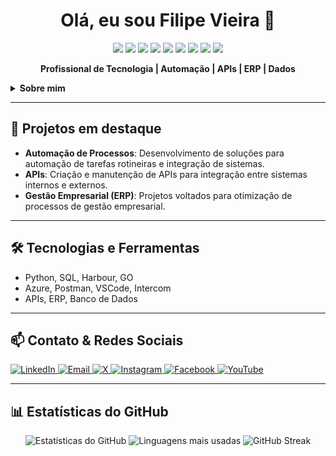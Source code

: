 
<h1 align="center">Olá, eu sou Filipe Vieira 👋</h1>

<p align="center">
  <img src="https://img.shields.io/badge/Python-3776AB?style=for-the-badge&logo=python&logoColor=white"/>
  <img src="https://img.shields.io/badge/SQL-3776AB?style=for-the-badge&logo=databricks&logoColor=white"/>
  <img src="https://img.shields.io/badge/Azure-0078D4?style=for-the-badge&logo=microsoft-azure&logoColor=white"/>
  <img src="https://img.shields.io/badge/Postman-FF6C37?style=for-the-badge&logo=postman&logoColor=white"/>
  <img src="https://img.shields.io/badge/Intercom-1F8FFF?style=for-the-badge&logo=intercom&logoColor=white"/>
  <img src="https://img.shields.io/badge/API-FF6C37?style=for-the-badge&logo=api&logoColor=white"/>
  <img src="https://img.shields.io/badge/Harbour-09B6A2?style=for-the-badge&logoColor=white"/>
  <img src="https://img.shields.io/badge/GO-00ADD8?style=for-the-badge&logo=go&logoColor=white"/>
  <img src="https://img.shields.io/badge/VSCode-007ACC?style=for-the-badge&logo=visual-studio-code&logoColor=white"/>
</p>

<p align="center">
  <b>Profissional de Tecnologia | Automação | APIs | ERP | Dados</b>
</p>

<details>
<summary><b>Sobre mim</b></summary>

Com experiência na área de tecnologia, ao longo de mais de 9 anos, tive a oportunidade de acompanhar de perto várias inovações tecnológicas que impactaram a sociedade e a economia.
</details>

---

## 🚀 Projetos em destaque

- **Automação de Processos**: Desenvolvimento de soluções para automação de tarefas rotineiras e integração de sistemas.
- **APIs**: Criação e manutenção de APIs para integração entre sistemas internos e externos.
- **Gestão Empresarial (ERP)**: Projetos voltados para otimização de processos de gestão empresarial.

---

## 🛠️ Tecnologias e Ferramentas

- Python, SQL, Harbour, GO
- Azure, Postman, VSCode, Intercom
- APIs, ERP, Banco de Dados

---

## 📫 Contato & Redes Sociais

<p align="left">
  <a href="https://www.linkedin.com/in/filipevieiradossantos/" target="_blank">
    <img src="https://img.shields.io/badge/LinkedIn-0077B5?style=for-the-badge&logo=linkedin&logoColor=white" alt="LinkedIn"/>
  </a>
  <a href="mailto:contato@filipevieira.com.br" target="_blank">
    <img src="https://img.shields.io/badge/Email-D14836?style=for-the-badge&logo=gmail&logoColor=white" alt="Email"/>
  </a>
  <a href="https://x.com/filipevieira_" target="_blank">
    <img src="https://img.shields.io/badge/X-000000?style=for-the-badge&logo=x&logoColor=white" alt="X"/>
  </a>
  <a href="https://www.instagram.com/fvds_dev" target="_blank">
    <img src="https://img.shields.io/badge/Instagram-E4405F?style=for-the-badge&logo=instagram&logoColor=white" alt="Instagram"/>
  </a>
  <a href="https://www.facebook.com/filipevieiradossantos" target="_blank">
    <img src="https://img.shields.io/badge/Facebook-1877F2?style=for-the-badge&logo=facebook&logoColor=white" alt="Facebook"/>
  </a>
  <a href="https://www.youtube.com/filipevieira_" target="_blank">
    <img src="https://img.shields.io/badge/YouTube-FF0000?style=for-the-badge&logo=youtube&logoColor=white" alt="YouTube"/>
  </a>
</p>

---

## 📊 Estatísticas do GitHub

<p align="center">
  <img src="https://github-readme-stats.vercel.app/api?username=filipevieira&show_icons=true&theme=radical" alt="Estatísticas do GitHub"/>
  <img src="https://github-readme-stats.vercel.app/api/top-langs/?username=filipevieira&layout=compact&theme=radical" alt="Linguagens mais usadas"/>
  <img src="https://github-readme-streak-stats.herokuapp.com/?user=filipevieira&theme=radical" alt="GitHub Streak"/>
</p>


<!--
Preencha os campos de usuário das redes sociais acima conforme desejar.
-->
